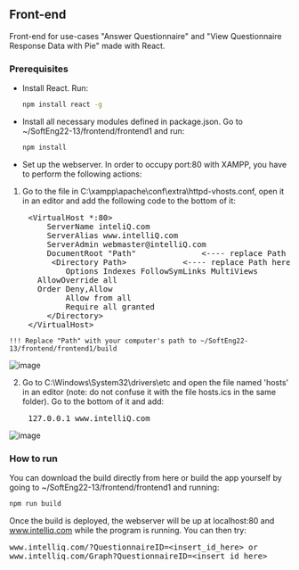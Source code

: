 <!-- FRONT-END -->
## Front-end

Front-end for use-cases "Answer Questionnaire" and "View Questionnaire Response Data with Pie" made with React.

### Prerequisites

* Install React. Run:
  ```sh
  npm install react -g
  ```
* Install all necessary modules defined in package.json. Go to ~/SoftEng22-13/frontend/frontend1 and run:
  ```sh
  npm install
  ```
* Set up the webserver. In order to occupy port:80 with XAMPP, you have to perform the following actions:

 1. Go to the file in C:\xampp\apache\conf\extra\httpd-vhosts.conf, open it in an 
 editor and add the following code to the bottom of it:
 
 <pre>    &ltVirtualHost *:80&gt
        ServerName inteliQ.com
        ServerAlias www.intelliQ.com
        ServerAdmin webmaster@intelliQ.com
        DocumentRoot "Path"              <---- replace Path here 
         &ltDirectory Path&gt            <---- replace Path here 
            Options Indexes FollowSymLinks MultiViews
      AllowOverride all
      Order Deny,Allow
            Allow from all
            Require all granted
        &lt/Directory&gt
    &lt/VirtualHost&gt
</pre>

    !!! Replace "Path" with your computer's path to ~/SoftEng22-13/frontend/frontend1/build
![image](https://user-images.githubusercontent.com/115226054/219376650-7f400422-7339-489d-9b7a-a60e5ceb596b.png)

  2. Go to C:\Windows\System32\drivers\etc and open the file named 'hosts' in an editor (note: do not 
  confuse it with the file hosts.ics in the same folder). Go to the bottom of it and add:<br>
<pre>    127.0.0.1 www.intelliQ.com </pre>
![image](https://user-images.githubusercontent.com/115226054/217953612-a960806e-238f-41d1-b47d-0c716341659f.png)

### How to run

You can download the build directly from here or build the app yourself by going to ~/SoftEng22-13/frontend/frontend1 and running:
  ```sh
  npm run build
  ```
Once the build is deployed, the webserver will be up at localhost:80 and www.intelliq.com while the 
program is running. You can then try:
<pre>
www.intelliq.com/?QuestionnaireID=&ltinsert_id_here&gt or
www.intelliq.com/Graph?QuestionnaireID=&ltinsert_id_here&gt
</pre>
